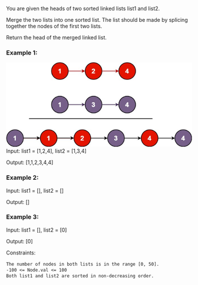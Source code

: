 You are given the heads of two sorted linked lists list1 and list2.

Merge the two lists into one sorted list. The list should be made by splicing together the nodes of the first two lists.

Return the head of the merged linked list.



### Example 1:

![Ex1](./img/merge_ex1.jpg)
Input: list1 = [1,2,4], list2 = [1,3,4]

Output: [1,1,2,3,4,4]

### Example 2:

Input: list1 = [], list2 = []

Output: []

### Example 3:

Input: list1 = [], list2 = [0]

Output: [0]



Constraints:

    The number of nodes in both lists is in the range [0, 50].
    -100 <= Node.val <= 100
    Both list1 and list2 are sorted in non-decreasing order.

